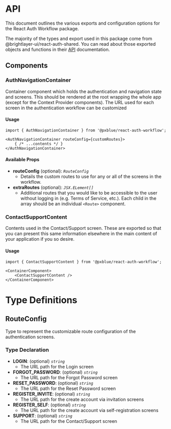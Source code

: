 # API
This document outlines the various exports and configuration options for the React Auth Workflow package.

The majority of the types and export used in this package come from @brightlayer-ui/react-auth-shared. You can read about those exported objects and functions in their [API](https://github.com/pxblue/react-auth-shared/tree/master/docs/API.md) documentation.

## Components

### AuthNavigationContainer
Container component which holds the authentication and navigation state and screens. This should be rendered at the root wrapping the whole app (except for the Context Provider components). The URL used for each screen in the authentication workflow can be customized

#### Usage
```tsx
import { AuthNavigationContainer } from '@pxblue/react-auth-workflow';

<AuthNavigationContainer routeConfig={customRoutes}>
    { /* ...contents */ }
</AuthNavigationContainer>
```

#### Available Props

-   **routeConfig** (optional): _`RouteConfig`_
    -   Details the custom routes to use for any or all of the screens in the workflow.
-   **extraRoutes** (optional): _`JSX.ELement[]`_
    -   Additional routes that you would like to be accessible to the user without logging in (e.g. Terms of Service, etc.). Each child in the array should be an individual `<Route>` component.

### ContactSupportContent
Contents used in the Contact/Support screen. These are exported so that you can present this same information elsewhere in the main content of your application if you so desire.

#### Usage
```tsx
import { ContactSupportContent } from '@pxblue/react-auth-workflow';

<ContainerComponent>
    <ContactSupportContent />
</ContainerComponent>
```

# Type Definitions

## RouteConfig

Type to represent the customizable route configuration of the authentication screens.

### Type Declaration

-   **LOGIN**: (optional) _`string`_
    -   The URL path for the Login screen
-   **FORGOT_PASSWORD**: (optional) _`string`_
    -   The URL path for the Forgot Password screen
-   **RESET_PASSWORD**: (optional) _`string`_
    -   The URL path for the Reset Password screen
-   **REGISTER_INVITE**: (optional) _`string`_
    -   The URL path for the create account via invitation screens
-   **REGISTER_SELF**: (optional) _`string`_
    -   The URL path for the create account via self-registration screens
-   **SUPPORT**: (optional) _`string`_
    -   The URL path for the Contact/Support screen